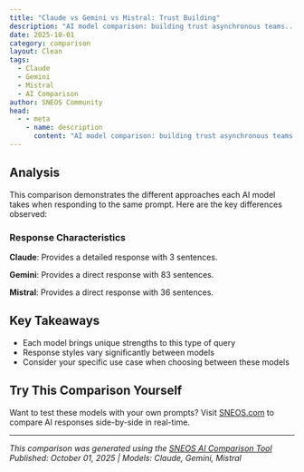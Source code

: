 ```yaml
---
title: "Claude vs Gemini vs Mistral: Trust Building"
description: "AI model comparison: building trust asynchronous teams..."
date: 2025-10-01
category: comparison
layout: Clean
tags:
  - Claude
  - Gemini
  - Mistral
  - AI Comparison
author: SNEOS Community
head:
  - - meta
    - name: description
      content: "AI model comparison: building trust asynchronous teams..."
---
```


<ChatComparison
  title="Claude vs Gemini vs Mistral: Trust Building"
  prompt="building trust asynchronous teams"
  :responses='{
    "Claude": "# Building Trust in Asynchronous Teams\n\nTrust is the foundation of effective remote work, but it\u0027s challenging to build without face-to-face interaction. Here are key strategies:\n\n## \uD83C\uDFAF Core Principles\n\n**Reliability Over Availability**\n- Deliver on commitments consistently\n- Be transparent about delays or obstacles\n- Set realistic expectations and meet them\n\n**Assume Positive Intent**\n- Give teammates benefit of the doubt\n- Ask clarifying questions before making assumptions\n- Address conflicts directly but respectfully\n\n## \uD83D\uDCAC Communication Strategies\n\n**Over-Communicate Progress**\n- Share regular updates on work status\n- Document decisions and reasoning\n- Use shared spaces (Slack, project tools) for visibility\n\n**Be Response-Conscious**\n- Acknowledge messages even if you can\u0027t respond fully\n- Set clear response time expectations\n- Use status indicators to show availability\n\n**Write with Context**\n- Provide background information\n- Explain your thinking process\n- Anticipate questions and address them proactively\n\n## \uD83D\uDD04 Operational Trust-Builders\n\n**Consistent Work Patterns**\n- Maintain predictable schedules when possible\n- Communicate your working hours clearly\n- Honor meeting commitments across time zones\n\n**Knowledge Sharing**\n- Document processes and decisions\n- Share expertise freely\n- Create searchable knowledge bases\n\n**Accountability Systems**\n- Use project management tools transparently\n- Share goals and progress openly\n- Celebrate team wins and acknowledge contributions\n\n## \uD83D\uDC65 Relationship Building\n\n**Virtual Coffee Chats**\n- Schedule informal 1:1 conversations\n- Share personal updates and interests\n- Create space for non-work discussions\n\n**Team Rituals**\n- Start meetings with brief personal check-ins\n- Share wins and challenges regularly\n- Create virtual team traditions\n\nWhat specific trust challenges is your team facing? I can provide more targeted advice.",
    "Gemini": "Building trust in asynchronous teams presents unique challenges compared to traditional, co-located teams. You need to be more intentional and creative in fostering a sense of connection and reliability. Here\u0027s a breakdown of strategies to build trust effectively in asynchronous teams:\n\n**1. Communication is Key (But Not Just Quantity, Quality Matters)**\n\n*   **Establish Clear Communication Guidelines:**\n    *   **Response Time Expectations:** Define realistic response times for different communication channels (e.g., email, project management software, instant messaging).\n    *   **Channel Usage:** Clearly indicate which channels are used for what type of communication.  (e.g., Project management tool for tasks, email for official announcements, Slack for quick questions).\n    *   **Communication Styles:** Discuss preferred communication styles within the team.  Some people prefer brief messages, others prefer more detailed explanations.\n*   **Over-Communicate (Especially Early On):** When starting a new project or team, err on the side of over-communicating.  This helps establish expectations and build confidence.\n*   **Active Listening (Even Asynchronously):**  Paraphrase and summarize messages to ensure you understand the sender\u0027s intent.  Use emojis and GIFs thoughtfully to add context and tone.\n*   **Regular Status Updates:**  Even if tasks are progressing smoothly, provide regular updates on your progress. This keeps everyone informed and demonstrates accountability.\n*   **Document Everything:**  Centralize important information, decisions, and processes in a shared, accessible location (e.g., wiki, shared drive, project management software).  This eliminates confusion and promotes transparency.\n*   **Be Proactive in Clarifying:** Don\u0027t hesitate to ask clarifying questions, even if they seem obvious.  It\u0027s better to be sure than to make assumptions.\n*   **Record Video Updates:** Consider using short video updates for certain types of communication. This can add a personal touch and make it easier to convey complex information.\n\n**2. Transparency and Visibility**\n\n*   **Share Your Work in Progress:**  Don\u0027t wait until a task is fully completed to share it with the team.  Sharing work in progress allows for early feedback and collaborative problem-solving.\n*   **Openly Discuss Challenges and Roadblocks:**  Don\u0027t hide problems.  Sharing challenges openly allows the team to brainstorm solutions together and builds trust by showing vulnerability.\n*   **Make Progress Visible:** Use project management tools to track progress, assign tasks, and set deadlines.  This provides a clear view of who is working on what and how the project is progressing.\n*   **Share Meeting Notes and Decisions:**  If you have internal meetings, share the notes and decisions with the wider team, even those who couldn\u0027t attend.\n*   **Be Transparent about Your Availability:**  Clearly indicate your working hours and availability.  Use tools like Slack status or shared calendars to let your team know when you\u0027re online and responsive.\n\n**3. Building Personal Connections (Despite the Distance)**\n\n*   **Virtual Social Events:** Schedule regular virtual social events, such as coffee breaks, happy hours, or team-building games.  These events help team members get to know each other on a personal level.\n*   **\u0022Water Cooler\u0022 Channels:**  Create a dedicated channel for non-work-related conversations.  This allows team members to share interests, jokes, and personal updates.\n*   **Individual Check-ins:**  Schedule regular one-on-one check-ins with each team member.  Use this time to discuss their progress, challenges, and personal well-being.\n*   **Personalized Communication:**  Take the time to personalize your communication.  Use people\u0027s names, reference past conversations, and show that you\u0027re paying attention.\n*   **Share Personal Stories:**  Encourage team members to share personal stories and experiences. This helps build empathy and understanding.\n*   **Celebrate Successes (Big and Small):**  Acknowledge and celebrate team and individual accomplishments. This reinforces positive behaviors and boosts morale.\n\n**4. Empowerment and Autonomy**\n\n*   **Delegate Effectively:**  Trust your team members to take ownership of their work.  Provide clear instructions and support, but avoid micromanaging.\n*   **Encourage Decision-Making:**  Empower team members to make decisions within their areas of responsibility. This fosters a sense of ownership and accountability.\n*   **Provide Opportunities for Professional Development:**  Invest in your team members\u0027 growth and development.  This shows that you value their contributions and are committed to their success.\n*   **Solicit Feedback:**  Regularly solicit feedback from your team members on processes, tools, and communication methods.  This demonstrates that you value their opinions and are willing to make improvements.\n\n**5. Consistency and Reliability**\n\n*   **Meet Deadlines:**  Consistently meeting deadlines demonstrates reliability and builds trust.  If you\u0027re going to miss a deadline, communicate proactively and provide a clear explanation.\n*   **Follow Through on Commitments:**  Keep your promises.  If you say you\u0027re going to do something, make sure you do it.\n*   **Be Responsive:**  Respond to messages and requests in a timely manner.  Even a quick acknowledgment can go a long way in building trust.\n*   **Be Predictable:**  Strive to be predictable in your behavior and communication style. This helps team members feel more comfortable and confident.\n\n**6. Using the Right Tools**\n\n*   **Project Management Software (Asana, Trello, Jira):**  For task management, progress tracking, and accountability.\n*   **Communication Platforms (Slack, Microsoft Teams):**  For quick communication, collaboration, and social interaction.\n*   **Video Conferencing (Zoom, Google Meet):**  For virtual meetings, presentations, and team-building activities.\n*   **Documentation Tools (Google Docs, Notion, Confluence):**  For creating and sharing documentation, knowledge bases, and meeting notes.\n*   **Collaboration Platforms (Miro, Mural):**  For brainstorming, whiteboarding, and visual collaboration.\n\n**Important Considerations:**\n\n*   **Team Size:** The smaller the team, the easier it is to build trust.  Larger teams may require more structured communication and team-building activities.\n*   **Team Culture:** Consider the cultural backgrounds of your team members.  Different cultures have different norms and expectations regarding communication and trust.\n*   **Individual Preferences:**  Be mindful of individual preferences.  Some team members may prefer more asynchronous communication, while others may prefer more synchronous interaction.\n*   **Regular Evaluation and Adjustment:**  Continuously evaluate the effectiveness of your trust-building efforts and make adjustments as needed. Ask for feedback from your team members and be willing to experiment with different approaches.\n\nBy implementing these strategies, you can cultivate a high-trust environment in your asynchronous team, leading to increased collaboration, productivity, and job satisfaction. Remember that building trust takes time and effort, but the rewards are well worth it.\n",
    "Mistral": "Building trust in asynchronous teams can be challenging due to the lack of real-time interaction, but it\u0027s not impossible. Here are some strategies to help build trust in an asynchronous environment:\n\n1. **Clear Communication:**\n   - Be concise and clear in your messages to avoid misunderstandings.\n   - Use tools like Slack, Microsoft Teams, or Google Workspace for organized communication.\n   - Encourage open dialogue and active listening.\n\n2. **Consistency:**\n   - Be reliable in your responses and actions.\n   - Keep your commitments and meet deadlines.\n   - Consistently engage with the team, even if it\u0027s just to say hello or share an interesting article.\n\n3. **Transparency:**\n   - Be open about your work, progress, and challenges.\n   - Use project management tools (like Asana, Trello, or Jira) to keep everyone updated.\n   - Share your thoughts and decision-making processes.\n\n4. **Empathy and Understanding:**\n   - Be mindful of different time zones and work schedules.\n   - Show understanding when team members are offline or not immediately responsive.\n   - Foster a culture of support and care.\n\n5. **Regular Check-ins:**\n   - Schedule regular one-on-one and team check-ins to discuss work, challenges, and personal growth.\n   - These can be done via video calls or even asynchronous voice or text updates.\n\n6. **Virtual Team Building:**\n   - Organize virtual team-building activities, like online games, book clubs, or movie nights.\n   - Encourage casual conversations and socializing.\n\n7. **Feedback and Recognition:**\n   - Provide constructive feedback to help team members grow.\n   - Recognize and celebrate team and individual achievements.\n\n8. **Documentation:**\n   - Document processes, decisions, and discussions to keep everyone on the same page.\n   - Use shared documents and knowledge bases.\n\n9. **Assume Positive Intent:**\n   - Always assume the best in people.\n   - If something seems off, clarify with the person directly instead of making assumptions.\n\n10. **Lead by Example:**\n    - Model the behaviors you want to see.\n    - Show trust in your team members to encourage reciprocation.\n\nBy implementing these strategies, you can foster a culture of trust and collaboration in your asynchronous team."
  }'
  published-date="16:22"
/>

## Analysis

This comparison demonstrates the different approaches each AI model takes when responding to the same prompt. Here are the key differences observed:

### Response Characteristics

**Claude**: Provides a detailed response with 3 sentences. 

**Gemini**: Provides a direct response with 83 sentences. 

**Mistral**: Provides a direct response with 36 sentences. 

## Key Takeaways

- Each model brings unique strengths to this type of query
- Response styles vary significantly between models
- Consider your specific use case when choosing between these models

## Try This Comparison Yourself

Want to test these models with your own prompts? Visit [SNEOS.com](https://sneos.com) to compare AI responses side-by-side in real-time.

---

*This comparison was generated using the [SNEOS AI Comparison Tool](https://sneos.com)*
*Published: October 01, 2025 | Models: Claude, Gemini, Mistral*
